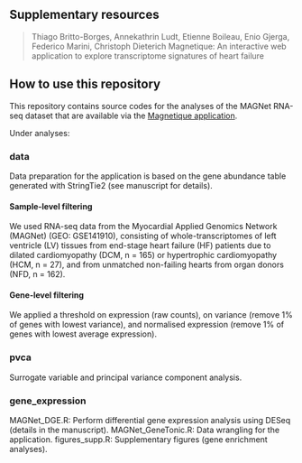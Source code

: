 ## Supplementary resources 

> Thiago Britto-Borges, Annekathrin Ludt, Etienne Boileau, Enio Gjerga, Federico Marini, Christoph Dieterich
> Magnetique: An interactive web application to explore transcriptome signatures of heart failure

## How to use this repository

This repository contains source codes for the analyses of the MAGNet RNA-seq dataset that are available
via the [Magnetique application](https://shiny.dieterichlab.org/app/magnetique).


Under analyses:

### data

Data preparation for the application is based on the gene abundance table generated with StringTie2 (see manuscript for details).

#### Sample-level filtering

We used RNA-seq data from the Myocardial Applied Genomics Network (MAGNet) (GEO: GSE141910), consisting of whole-transcriptomes of left ventricle (LV) tissues from end-stage heart failure (HF) patients due to dilated cardiomyopathy (DCM, n = 165) or hypertrophic cardiomyopathy (HCM, n = 27), and from unmatched non-failing hearts from organ donors (NFD, n = 162). 

#### Gene-level filtering

We applied a threshold on expression (raw counts), on variance (remove 1% of genes with lowest variance), and normalised expression (remove 1% of genes with lowest average expression).


### pvca

Surrogate variable and principal variance component analysis. 


### gene_expression

MAGNet_DGE.R: Perform differential gene expression analysis using DESeq (details in the manuscript).
MAGNet_GeneTonic.R: Data wrangling for the application. 
figures_supp.R: Supplementary figures (gene enrichment analyses).
